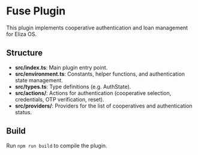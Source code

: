 # Fuse Plugin

This plugin implements cooperative authentication and loan management for Eliza OS.

## Structure

- **src/index.ts**: Main plugin entry point.
- **src/environment.ts**: Constants, helper functions, and authentication state management.
- **src/types.ts**: Type definitions (e.g. AuthState).
- **src/actions/**: Actions for authentication (cooperative selection, credentials, OTP verification, reset).
- **src/providers/**: Providers for the list of cooperatives and authentication status.

## Build

Run `npm run build` to compile the plugin.